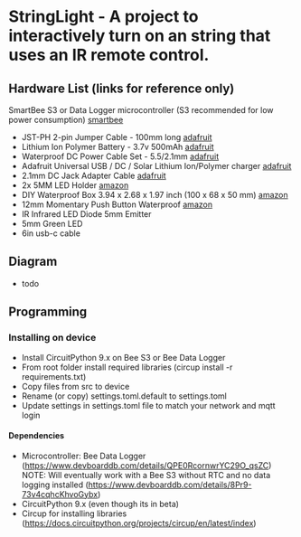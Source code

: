 # StringLight - A project to interactively turn on an string that uses an IR remote control.

## Hardware List (links for reference only)
SmartBee S3 or Data Logger microcontroller (S3 recommended for low power consumption) [smartbee](https://smartbeedesigns.com/)
- JST-PH 2-pin Jumper Cable - 100mm long [adafruit](https://www.adafruit.com/product/4714)
- Lithium Ion Polymer Battery - 3.7v 500mAh [adafruit](https://www.adafruit.com/product/1578)
- Waterproof DC Power Cable Set - 5.5/2.1mm [adafruit](https://www.adafruit.com/product/743)
- Adafruit Universal USB / DC / Solar Lithium Ion/Polymer charger [adafruit](https://www.adafruit.com/product/4755)
-  2.1mm DC Jack Adapter Cable [adafruit](https://www.adafruit.com/product/2788)
- 2x 5MM LED Holder [amazon](https://www.amazon.com/dp/B07WNMNS9P)
- DIY Waterproof Box 3.94 x 2.68 x 1.97 inch (100 x 68 x 50 mm) [amazon](https://www.amazon.com/dp/B08FSNX11Z)
- 12mm Momentary Push Button Waterproof [amazon](https://www.amazon.com/gp/product/B07F9PLSRY)
- IR Infrared LED Diode 5mm Emitter
- 5mm Green LED
- 6in usb-c cable

## Diagram
- todo


## Programming
### Installing on device 
- Install CircuitPython 9.x on Bee S3 or Bee Data Logger
- From root folder install required libraries (circup install -r requirements.txt)
- Copy files from src to device
- Rename (or copy) settings.toml.default to settings.toml
- Update settings in settings.toml file to match your network and mqtt login


#### Dependencies
- Microcontroller: Bee Data Logger (https://www.devboarddb.com/details/QPE0RcornwrYC29O_qsZC)
 NOTE: Will eventually work with a Bee S3 without RTC and no data logging installed (https://www.devboarddb.com/details/8Pr9-73v4cqhcKhvoGybx)
- CircuitPython 9.x (even though its in beta)
- Circup for installing libraries (https://docs.circuitpython.org/projects/circup/en/latest/index)
